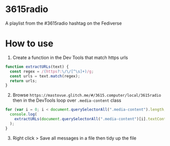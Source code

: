 # 3615radio

A playlist from the #3615radio hashtag on the Fediverse

# How to use

1. Create a function in the Dev Tools that match https urls

```javascript
function extractURLs(text) {
  const regex = /(https?:\/\/[^\s]+)/g;
  const urls = text.match(regex);
  return urls;
}
```

2. Browse `https://mastovue.glitch.me/#/3615.computer/local/3615radio` then in the DevTools loop over `.media-content` class

```javascript
for (var i = 0; i < document.querySelectorAll(".media-content").length; i++) {
  console.log(
    extractURLs(document.querySelectorAll(".media-content")[i].textContent)[0]
  );
}
```

3. Right click > Save all messages in a file then tidy up the file

